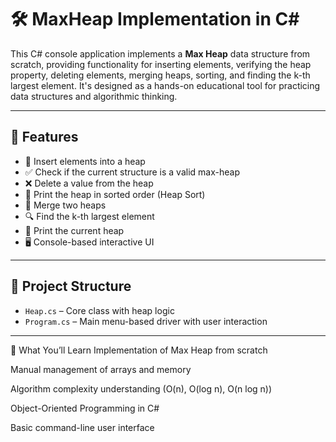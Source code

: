 # 🛠️ MaxHeap Implementation in C#

This C# console application implements a **Max Heap** data structure from scratch, providing functionality for inserting elements, verifying the heap property, deleting elements, merging heaps, sorting, and finding the k-th largest element. It's designed as a hands-on educational tool for practicing data structures and algorithmic thinking.

---

## 🚀 Features

- 🔢 Insert elements into a heap
- ✅ Check if the current structure is a valid max-heap
- ❌ Delete a value from the heap
- 🧮 Print the heap in sorted order (Heap Sort)
- 🔗 Merge two heaps
- 🔍 Find the k-th largest element
- 📃 Print the current heap
- 🖥️ Console-based interactive UI

---

## 📂 Project Structure

- `Heap.cs` – Core class with heap logic
- `Program.cs` – Main menu-based driver with user interaction

---
🧠 What You’ll Learn
Implementation of Max Heap from scratch

Manual management of arrays and memory

Algorithm complexity understanding (O(n), O(log n), O(n log n))

Object-Oriented Programming in C#

Basic command-line user interface

